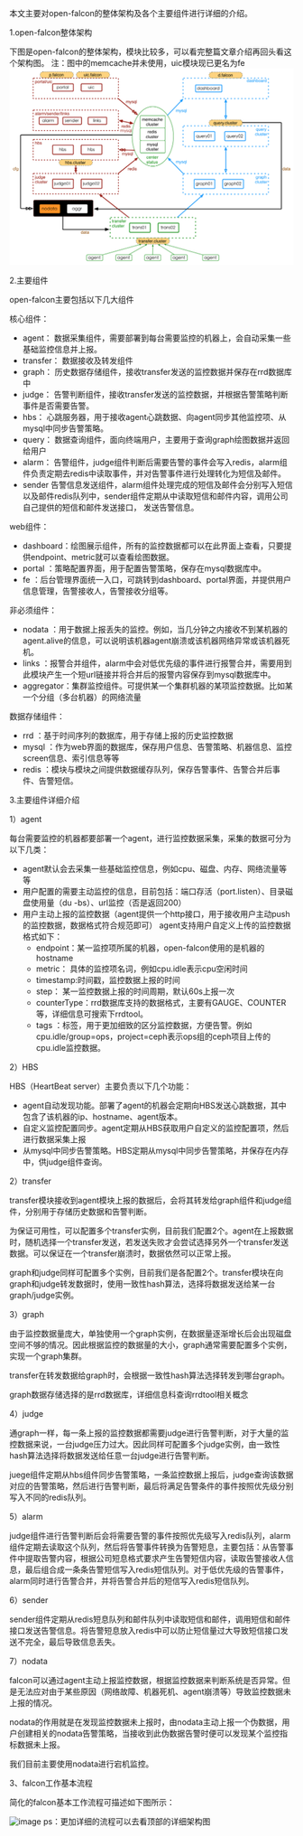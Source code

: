 本文主要对open-falcon的整体架构及各个主要组件进行详细的介绍。

1.open-falcon整体架构

下图是open-falcon的整体架构，模块比较多，可以看完整篇文章介绍再回头看这个架构图。
注：图中的memcache并未使用，uic模块现已更名为fe
![architecture](image/open-falcon-architecture.png?raw=True)

2.主要组件

open-falcon主要包括以下几大组件

核心组件：

- agent：    数据采集组件，需要部署到每台需要监控的机器上，会自动采集一些基础监控信息并上报。
- transfer： 数据接收及转发组件
- graph：    历史数据存储组件，接收transfer发送的监控数据并保存在rrd数据库中
- judge：    告警判断组件，接收transfer发送的监控数据，并根据告警策略判断事件是否需要告警。
- hbs：       心跳服务器，用于接收agent心跳数据、向agent同步其他监控项、从mysql中同步告警策略。
- query：    数据查询组件，面向终端用户，主要用于查询graph绘图数据并返回给用户
- alarm：    告警组件，judge组件判断后需要告警的事件会写入redis，alarm组件负责定期去redis中读取事件，并对告警事件进行处理转化为短信及邮件。
- sender      告警信息发送组件，alarm组件处理完成的短信及邮件会分别写入短信以及邮件redis队列中，sender组件定期从中读取短信和邮件内容，调用公司自己提供的短信和邮件发送接口，                  发送告警信息。

web组件：

- dashboard：绘图展示组件，所有的监控数据都可以在此界面上查看，只要提供endpoint、metric就可以查看绘图数据。
- portal        ：策略配置界面，用于配置告警策略，保存在mysql数据库中。
- fe              ：后台管理界面统一入口，可跳转到dashboard、portal界面，并提供用户信息管理，告警接收人，告警接收分组等。

非必须组件：

- nodata     ：用于数据上报丢失的监控。例如，当几分钟之内接收不到某机器的agent.alive的信息，可以说明该机器agent崩溃或该机器网络异常或该机器死机。
- links         ：报警合并组件，alarm中会对低优先级的事件进行报警合并，需要用到此模块产生一个短url链接并将合并后的报警内容保存到mysql数据库中。
- aggregator：集群监控组件。可提供某一个集群机器的某项监控数据。比如某一个分组（多台机器）的网络流量

数据存储组件：

- rrd           ：基于时间序列的数据库，用于存储上报的历史监控数据
- mysql      ：作为web界面的数据库，保存用户信息、告警策略、机器信息、监控screen信息、索引信息等等
- redis        ：模块与模块之间提供数据缓存队列，保存告警事件、告警合并后事件、告警短信。


3.主要组件详细介绍

1）agent

每台需要监控的机器都要部署一个agent，进行监控数据采集，采集的数据可分为以下几类：

- agent默认会去采集一些基础监控信息，例如cpu、磁盘、内存、网络流量等等
- 用户配置的需要主动监控的信息，目前包括：端口存活（port.listen）、目录磁盘使用量（du -bs）、url监控（否是返回200）
- 用户主动上报的监控数据（agent提供一个http接口，用于接收用户主动push的监控数据，数据格式符合规范即可）
agent支持用户自定义上传的监控数据格式如下：
    - endpoint：某一监控项所属的机器，open-falcon使用的是机器的hostname
    - metric：    具体的监控项名词，例如cpu.idle表示cpu空闲时间
    - timestamp:时间戳，监控数据上报的时间
    - step：       某一监控数据上报的时间周期，默认60s上报一次
    - counterType：rrd数据库支持的数据格式，主要有GAUGE、COUNTER等，详细信息可搜索下rrdtool。
    - tags             ：标签，用于更加细致的区分监控数据，方便告警。例如cpu.idle/group=ops，project=ceph表示ops组的ceph项目上传的cpu.idle监控数据。

2）HBS

HBS（HeartBeat server）主要负责以下几个功能：

- agent自动发现功能。部署了agent的机器会定期向HBS发送心跳数据，其中包含了该机器的ip、hostname、agent版本。
- 自定义监控配置同步。agent定期从HBS获取用户自定义的监控配置项，然后进行数据采集上报
- 从mysql中同步告警策略。HBS定期从mysql中同步告警策略，并保存在内存中，供judge组件查询。

2）transfer

transfer模块接收到agent模块上报的数据后，会将其转发给graph组件和judge组件，分别用于存储历史数据和告警判断。

为保证可用性，可以配置多个transfer实例，目前我们配置2个。agent在上报数据时，随机选择一个transfer发送，若发送失败才会尝试选择另外一个transfer发送数据。可以保证在一个transfer崩溃时，数据依然可以正常上报。

graph和judge同样可配置多个实例，目前我们是各配置2个。transfer模块在向graph和judge转发数据时，使用一致性hash算法，选择将数据发送给某一台graph/judge实例。

3）graph

由于监控数据量庞大，单独使用一个graph实例，在数据量逐渐增长后会出现磁盘空间不够的情况。因此根据监控的数据量的大小，graph通常需要配置多个实例，实现一个graph集群。

transfer在转发数据给graph时，会根据一致性hash算法选择转发到哪台graph。

graph数据存储选择的是rrd数据库，详细信息科查询rrdtool相关概念

4）judge

通graph一样，每一条上报的监控数据都需要judge进行告警判断，对于大量的监控数据来说，一台judge压力过大。因此同样可配置多个judge实例，由一致性hash算法选择将数据发送给任意一台judge进行告警判断。

juege组件定期从hbs组件同步告警策略，一条监控数据上报后，judge查询该数据对应的告警策略，然后进行告警判断，最后将满足告警条件的事件按照优先级分别写入不同的redis队列。

5）alarm

judge组件进行告警判断后会将需要告警的事件按照优先级写入redis队列，alarm组件定期去读取这个队列，然后将告警事件转换为告警短息，主要包括：从告警事件中提取告警内容，根据公司短息格式要求产生告警短信内容，读取告警接收人信息，最后组合成一条条告警短信写入redis短信队列。对于低优先级的告警事件，alarm同时进行告警合并，并将告警合并后的短信写入redis短信队列。

6）sender

sender组件定期从redis短息队列和邮件队列中读取短信和邮件，调用短信和邮件接口发送告警信息。将告警短息放入redis中可以防止短信量过大导致短信接口发送不完全，最后导致信息丢失。

7）nodata

falcon可以通过agent主动上报监控数据，根据监控数据来判断系统是否异常。但是无法应对由于某些原因（网络故障、机器死机、agent崩溃等）导致监控数据未上报的情况。

nodata的作用就是在发现监控数据未上报时，由nodata主动上报一个伪数据，用户创建相关的nodata告警策略，当接收到此伪数据告警时便可以发现某个监控指标数据未上报。

我们目前主要使用nodata进行宕机监控。

3、falcon工作基本流程

简化的falcon基本工作流程可描述如下图所示：

![image](https://github.com/zhangkunnops/open-falcon-doc/blob/master/image/open-falcon-simple.png)
ps：更加详细的流程可以去看顶部的详细架构图
